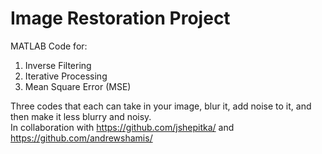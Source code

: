 # Image Restoration Project

MATLAB Code for:
1. Inverse Filtering
2. Iterative Processing
3. Mean Square Error (MSE)

Three codes that each can take in your image, blur it, add noise to it, and then make it less blurry and noisy.  
In collaboration with https://github.com/jshepitka/ and https://github.com/andrewshamis/
